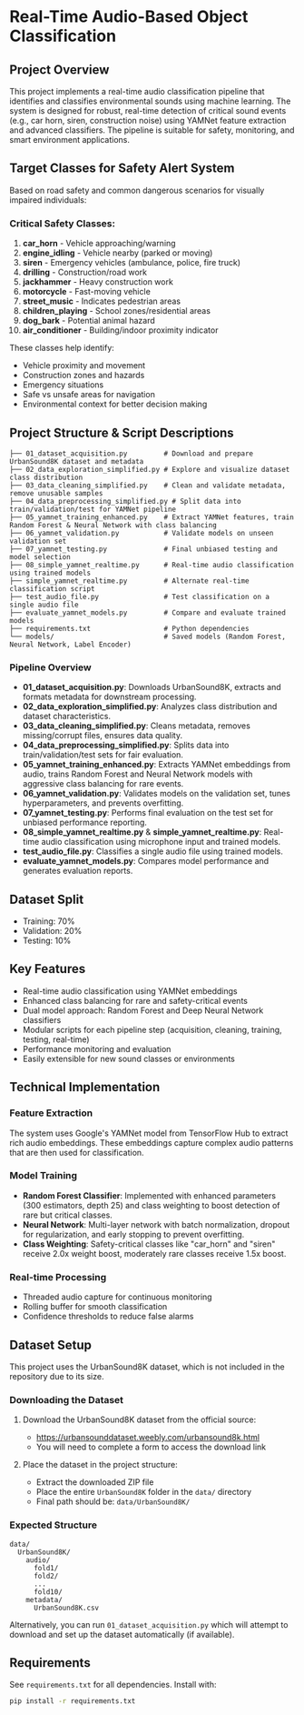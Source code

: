 # Real-Time Audio-Based Object Classification

## Project Overview

This project implements a real-time audio classification pipeline that identifies and classifies environmental sounds using machine learning. The system is designed for robust, real-time detection of critical sound events (e.g., car horn, siren, construction noise) using YAMNet feature extraction and advanced classifiers. The pipeline is suitable for safety, monitoring, and smart environment applications.

## Target Classes for Safety Alert System

Based on road safety and common dangerous scenarios for visually impaired individuals:

### Critical Safety Classes:

1. **car_horn** - Vehicle approaching/warning
2. **engine_idling** - Vehicle nearby (parked or moving)
3. **siren** - Emergency vehicles (ambulance, police, fire truck)
4. **drilling** - Construction/road work
5. **jackhammer** - Heavy construction work
6. **motorcycle** - Fast-moving vehicle
7. **street_music** - Indicates pedestrian areas
8. **children_playing** - School zones/residential areas
9. **dog_bark** - Potential animal hazard
10. **air_conditioner** - Building/indoor proximity indicator

These classes help identify:

- Vehicle proximity and movement
- Construction zones and hazards
- Emergency situations
- Safe vs unsafe areas for navigation
- Environmental context for better decision making

## Project Structure & Script Descriptions

```
├── 01_dataset_acquisition.py         # Download and prepare UrbanSound8K dataset and metadata
├── 02_data_exploration_simplified.py # Explore and visualize dataset class distribution
├── 03_data_cleaning_simplified.py    # Clean and validate metadata, remove unusable samples
├── 04_data_preprocessing_simplified.py # Split data into train/validation/test for YAMNet pipeline
├── 05_yamnet_training_enhanced.py    # Extract YAMNet features, train Random Forest & Neural Network with class balancing
├── 06_yamnet_validation.py           # Validate models on unseen validation set
├── 07_yamnet_testing.py              # Final unbiased testing and model selection
├── 08_simple_yamnet_realtime.py      # Real-time audio classification using trained models
├── simple_yamnet_realtime.py         # Alternate real-time classification script
├── test_audio_file.py                # Test classification on a single audio file
├── evaluate_yamnet_models.py         # Compare and evaluate trained models
├── requirements.txt                  # Python dependencies
└── models/                           # Saved models (Random Forest, Neural Network, Label Encoder)
```

### Pipeline Overview

- **01_dataset_acquisition.py**: Downloads UrbanSound8K, extracts and formats metadata for downstream processing.
- **02_data_exploration_simplified.py**: Analyzes class distribution and dataset characteristics.
- **03_data_cleaning_simplified.py**: Cleans metadata, removes missing/corrupt files, ensures data quality.
- **04_data_preprocessing_simplified.py**: Splits data into train/validation/test sets for fair evaluation.
- **05_yamnet_training_enhanced.py**: Extracts YAMNet embeddings from audio, trains Random Forest and Neural Network models with aggressive class balancing for rare events.
- **06_yamnet_validation.py**: Validates models on the validation set, tunes hyperparameters, and prevents overfitting.
- **07_yamnet_testing.py**: Performs final evaluation on the test set for unbiased performance reporting.
- **08_simple_yamnet_realtime.py** & **simple_yamnet_realtime.py**: Real-time audio classification using microphone input and trained models.
- **test_audio_file.py**: Classifies a single audio file using trained models.
- **evaluate_yamnet_models.py**: Compares model performance and generates evaluation reports.

## Dataset Split

- Training: 70%
- Validation: 20%
- Testing: 10%

## Key Features

- Real-time audio classification using YAMNet embeddings
- Enhanced class balancing for rare and safety-critical events
- Dual model approach: Random Forest and Deep Neural Network classifiers
- Modular scripts for each pipeline step (acquisition, cleaning, training, testing, real-time)
- Performance monitoring and evaluation
- Easily extensible for new sound classes or environments

## Technical Implementation

### Feature Extraction

The system uses Google's YAMNet model from TensorFlow Hub to extract rich audio embeddings. These embeddings capture complex audio patterns that are then used for classification.

### Model Training

- **Random Forest Classifier**: Implemented with enhanced parameters (300 estimators, depth 25) and class weighting to boost detection of rare but critical classes.
- **Neural Network**: Multi-layer network with batch normalization, dropout for regularization, and early stopping to prevent overfitting.
- **Class Weighting**: Safety-critical classes like "car_horn" and "siren" receive 2.0x weight boost, moderately rare classes receive 1.5x boost.

### Real-time Processing

- Threaded audio capture for continuous monitoring
- Rolling buffer for smooth classification
- Confidence thresholds to reduce false alarms

## Dataset Setup

This project uses the UrbanSound8K dataset, which is not included in the repository due to its size.

### Downloading the Dataset

1. Download the UrbanSound8K dataset from the official source:

   - https://urbansounddataset.weebly.com/urbansound8k.html
   - You will need to complete a form to access the download link

2. Place the dataset in the project structure:
   - Extract the downloaded ZIP file
   - Place the entire `UrbanSound8K` folder in the `data/` directory
   - Final path should be: `data/UrbanSound8K/`

### Expected Structure

```
data/
  UrbanSound8K/
    audio/
      fold1/
      fold2/
      ...
      fold10/
    metadata/
      UrbanSound8K.csv
```

Alternatively, you can run `01_dataset_acquisition.py` which will attempt to download and set up the dataset automatically (if available).

## Requirements

See `requirements.txt` for all dependencies. Install with:

```bash
pip install -r requirements.txt
```
